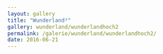 ```yaml
---
layout: gallery
title: "Wunderland²"
gallery: wunderland/wunderlandhoch2
permalink: /galerie/wunderland/wunderlandhoch2/
date: 2016-06-21
---
```

